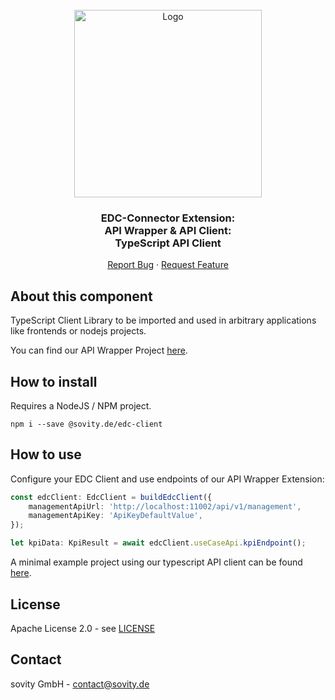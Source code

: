 <!-- PROJECT LOGO -->
<br />
<div align="center">
  <a href="https://github.com/sovity/edc-extensions">
    <img src="https://raw.githubusercontent.com/sovity/edc-ui/main/src/assets/images/sovity_logo.svg" alt="Logo" width="300">
  </a>

<h3 align="center">EDC-Connector Extension:<br />API Wrapper &amp; API Client:<br />TypeScript API Client</h3>

  <p align="center">
    <a href="https://github.com/sovity/edc-extensions/issues/new?template=bug_report.md">Report Bug</a>
    ·
    <a href="https://github.com/sovity/edc-extensions/issues/new?template=feature_request.md">Request Feature</a>
  </p>
</div>

## About this component

TypeScript Client Library to be imported and used in arbitrary applications like
frontends or nodejs projects.

You can find our API Wrapper Project
[here](https://github.com/sovity/edc-extensions/tree/main/extensions/wrapper).

## How to install

Requires a NodeJS / NPM project.

```shell script
npm i --save @sovity.de/edc-client
```

## How to use

Configure your EDC Client and use endpoints of our API Wrapper Extension:

```typescript
const edcClient: EdcClient = buildEdcClient({
    managementApiUrl: 'http://localhost:11002/api/v1/management',
    managementApiKey: 'ApiKeyDefaultValue',
});

let kpiData: KpiResult = await edcClient.useCaseApi.kpiEndpoint();
```

A minimal example project using our typescript API client can be found
[here](https://github.com/sovity/edc-extensions/tree/main/extensions/wrapper/client-ts-example).

## License

Apache License 2.0 - see
[LICENSE](https://github.com/sovity/edc-extensions/blob/main/LICENSE)

## Contact

sovity GmbH - contact@sovity.de
